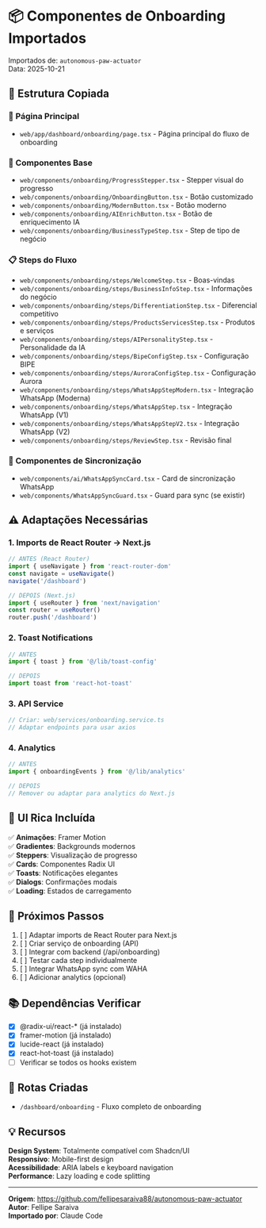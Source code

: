 # 📦 Componentes de Onboarding Importados

Importados de: `autonomous-paw-actuator`  
Data: 2025-10-21

## 🎯 Estrutura Copiada

### 📄 Página Principal
- `web/app/dashboard/onboarding/page.tsx` - Página principal do fluxo de onboarding

### 🧩 Componentes Base
- `web/components/onboarding/ProgressStepper.tsx` - Stepper visual do progresso
- `web/components/onboarding/OnboardingButton.tsx` - Botão customizado
- `web/components/onboarding/ModernButton.tsx` - Botão moderno
- `web/components/onboarding/AIEnrichButton.tsx` - Botão de enriquecimento IA
- `web/components/onboarding/BusinessTypeStep.tsx` - Step de tipo de negócio

### 📋 Steps do Fluxo
- `web/components/onboarding/steps/WelcomeStep.tsx` - Boas-vindas
- `web/components/onboarding/steps/BusinessInfoStep.tsx` - Informações do negócio
- `web/components/onboarding/steps/DifferentiationStep.tsx` - Diferencial competitivo
- `web/components/onboarding/steps/ProductsServicesStep.tsx` - Produtos e serviços
- `web/components/onboarding/steps/AIPersonalityStep.tsx` - Personalidade da IA
- `web/components/onboarding/steps/BipeConfigStep.tsx` - Configuração BIPE
- `web/components/onboarding/steps/AuroraConfigStep.tsx` - Configuração Aurora
- `web/components/onboarding/steps/WhatsAppStepModern.tsx` - Integração WhatsApp (Moderna)
- `web/components/onboarding/steps/WhatsAppStep.tsx` - Integração WhatsApp (V1)
- `web/components/onboarding/steps/WhatsAppStepV2.tsx` - Integração WhatsApp (V2)
- `web/components/onboarding/steps/ReviewStep.tsx` - Revisão final

### 🔄 Componentes de Sincronização
- `web/components/ai/WhatsAppSyncCard.tsx` - Card de sincronização WhatsApp
- `web/components/WhatsAppSyncGuard.tsx` - Guard para sync (se existir)

## ⚠️ Adaptações Necessárias

### 1. Imports de React Router → Next.js
```typescript
// ANTES (React Router)
import { useNavigate } from 'react-router-dom'
const navigate = useNavigate()
navigate('/dashboard')

// DEPOIS (Next.js)
import { useRouter } from 'next/navigation'
const router = useRouter()
router.push('/dashboard')
```

### 2. Toast Notifications
```typescript
// ANTES
import { toast } from '@/lib/toast-config'

// DEPOIS
import toast from 'react-hot-toast'
```

### 3. API Service
```typescript
// Criar: web/services/onboarding.service.ts
// Adaptar endpoints para usar axios
```

### 4. Analytics
```typescript
// ANTES
import { onboardingEvents } from '@/lib/analytics'

// DEPOIS  
// Remover ou adaptar para analytics do Next.js
```

## 🎨 UI Rica Incluída

✅ **Animações**: Framer Motion  
✅ **Gradientes**: Backgrounds modernos  
✅ **Steppers**: Visualização de progresso  
✅ **Cards**: Componentes Radix UI  
✅ **Toasts**: Notificações elegantes  
✅ **Dialogs**: Confirmações modais  
✅ **Loading**: Estados de carregamento  

## 🚀 Próximos Passos

1. [ ] Adaptar imports de React Router para Next.js
2. [ ] Criar serviço de onboarding (API)
3. [ ] Integrar com backend (/api/onboarding)
4. [ ] Testar cada step individualmente
5. [ ] Integrar WhatsApp sync com WAHA
6. [ ] Adicionar analytics (opcional)

## 📚 Dependências Verificar

- [x] @radix-ui/react-* (já instalado)
- [x] framer-motion (já instalado)
- [x] lucide-react (já instalado)
- [x] react-hot-toast (já instalado)
- [ ] Verificar se todos os hooks existem

## 🔗 Rotas Criadas

- `/dashboard/onboarding` - Fluxo completo de onboarding

## 💡 Recursos

**Design System**: Totalmente compatível com Shadcn/UI  
**Responsivo**: Mobile-first design  
**Acessibilidade**: ARIA labels e keyboard navigation  
**Performance**: Lazy loading e code splitting

---

**Origem**: https://github.com/fellipesaraiva88/autonomous-paw-actuator  
**Autor**: Fellipe Saraiva  
**Importado por**: Claude Code
